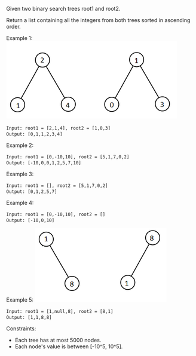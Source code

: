Given two binary search trees root1 and root2.

Return a list containing all the integers from both trees sorted in ascending order.

 

Example 1:
![](q2-e1.png)
```
Input: root1 = [2,1,4], root2 = [1,0,3]
Output: [0,1,1,2,3,4]
```
Example 2:
```
Input: root1 = [0,-10,10], root2 = [5,1,7,0,2]
Output: [-10,0,0,1,2,5,7,10]
```
Example 3:
```
Input: root1 = [], root2 = [5,1,7,0,2]
Output: [0,1,2,5,7]
```
Example 4:
```
Input: root1 = [0,-10,10], root2 = []
Output: [-10,0,10]
```
Example 5:
![](q2-e5-.png)
```
Input: root1 = [1,null,8], root2 = [8,1]
Output: [1,1,8,8]
```

Constraints:

- Each tree has at most 5000 nodes.
- Each node's value is between [-10^5, 10^5].